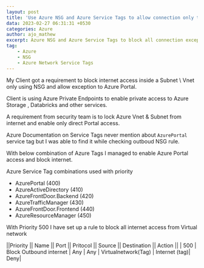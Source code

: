 ```yaml
---
layout: post
title: 'Use Azure NSG and Azure Service Tags to allow connection only to Azure Portal'
data: 2023-02-27 06:31:31 +0530
categories: Azure
author: ajo_mathew
excerpt: Azure NSG and Azure Service Tags to block all connection except to Azure Portal
tag:
    - Azure
    - NSG
    - Azure Network Service Tags
---
```


My Client got a requirement to block internet access inside a Subnet \ Vnet only using NSG and allow exception to Azure Portal.

Client is using Azure Private Endpoints to enable private access to Azure Storage , Databricks and other services.

A requirement from security team is to lock Azure Vnet & Subnet from internet and enable only direct Portal access.

Azure Documentation on Service Tags never mention about `AzurePortal` service tag but I was able to find it while checking outboud NSG rule.

With below combination of Azure Tags I managed to enable Azure Portal access and block internet.

Azure Service Tag combinations used with priority

 * AzurePortal (400)
 * AzureActiveDirectory (410)
 * AzureFrontDoor.Backend (420)
 * AzureTrafficManager (430)
 * AzureFrontDoor.Frontend (440)
 * AzureResourceManager (450)
 
With Priority 500 I have set up a rule to block all internet access from Virtual network

||Priority || Name || Port || Pritocol || Source || Destination || Action ||
| 500 | Block Outbound internet | Any | Any | Virtualnetwork(Tag) | Internet (tag)| Deny|